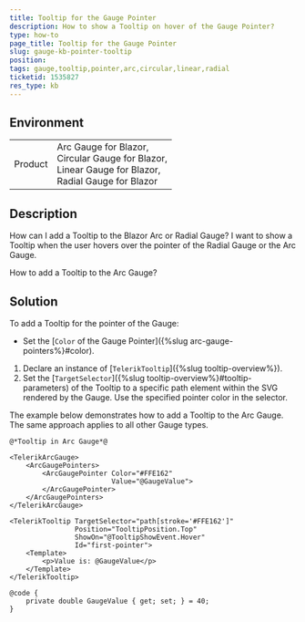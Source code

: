 ```yaml
---
title: Tooltip for the Gauge Pointer
description: How to show a Tooltip on hover of the Gauge Pointer?
type: how-to
page_title: Tooltip for the Gauge Pointer
slug: gauge-kb-pointer-tooltip
position: 
tags: gauge,tooltip,pointer,arc,circular,linear,radial
ticketid: 1535827
res_type: kb
---
```


## Environment
<table>
    <tbody>
        <tr>
            <td>Product</td>
            <td>Arc Gauge for Blazor,<br />
                Circular Gauge for Blazor,<br />
                Linear Gauge for Blazor,<br />
                Radial Gauge for Blazor</td>
        </tr>
    </tbody>
</table>

## Description

How can I add a Tooltip to the Blazor Arc or Radial Gauge? I want to show a Tooltip when the user hovers over the pointer of the Radial Gauge or the Arc Gauge.

How to add a Tooltip to the Arc Gauge?

## Solution

To add a Tooltip for the pointer of the Gauge:

* Set the [`Color` of the Gauge Pointer]({%slug arc-gauge-pointers%}#color).
1. Declare an instance of [`TelerikTooltip`]({%slug tooltip-overview%}).
1. Set the [`TargetSelector`]({%slug tooltip-overview%}#tooltip-parameters) of the Tooltip to a specific path element within the SVG rendered by the Gauge. Use the specified pointer color in the selector.

The example below demonstrates how to add a Tooltip to the Arc Gauge. The same approach applies to all other Gauge types.

````CSHTML
@*Tooltip in Arc Gauge*@

<TelerikArcGauge>
    <ArcGaugePointers>
        <ArcGaugePointer Color="#FFE162"
                         Value="@GaugeValue">
        </ArcGaugePointer>
    </ArcGaugePointers>
</TelerikArcGauge>

<TelerikTooltip TargetSelector="path[stroke='#FFE162']"
                Position="TooltipPosition.Top"
                ShowOn="@TooltipShowEvent.Hover"
                Id="first-pointer">
    <Template>
        <p>Value is: @GaugeValue</p>
    </Template>
</TelerikTooltip>

@code {
    private double GaugeValue { get; set; } = 40;
}
````
